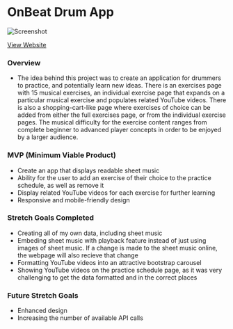 # OnBeat Drum App

![Screenshot](demo.png)

[View Website](https://on-beat.netlify.app/)
### Overview
* The idea behind this project was to create an application for drummers to practice, and potentially learn new ideas. There is an exercises page with 15 musical exercises, an individual exercise page that expands on a particular musical exercise and populates related YouTube videos. There is also a shopping-cart-like page where exercises of choice can be added from either the full exercises page, or from the individual exercise pages. The musical difficulty for the exercise content ranges from complete beginner to advanced player concepts in order to be enjoyed by a larger audience.

### MVP (Minimum Viable Product)
* Create an app that displays readable sheet music
* Ability for the user to add an exercise of their choice to the practice schedule, as well as remove it 
* Display related YouTube videos for each exercise for further learning
* Responsive and mobile-friendly design

### Stretch Goals Completed
* Creating all of my own data, including sheet music
* Embeding sheet music with playback feature instead of just using images of sheet music. If a change is made to the sheet music online, the webpage will also recieve that change
* Formatting YouTube videos into an attractive bootstrap carousel
* Showing YouTube videos on the practice schedule page, as it was very challenging to get the data formatted and in the correct places 

### Future Stretch Goals
* Enhanced design
* Increasing the number of available API calls